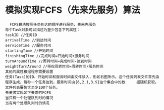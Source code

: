 #    模拟实现FCFS（先来先服务）算法
      FCFS算法按照任务到达的顺序进行服务，先来先服务
    每个Task对象可以描述为至少包含下列属性：
    taskID //任务ID
    arrivalTime //到达时间
    serviceTime //服务时间
    startingTime //开始时间
    finishingTime //完成时间=开始时间+服务时间
    turnAroundTime //周转时间=完成时间-达到时间
    weightTurnAround //带权周转时间=周转时间/服务时间
    其他的属性根据程序需要设置
    任务(Task)的ID、开始时间和服务时间由文件读入，形如右图所示。这个任务列表文件首先由程序生成，每秒一个任务达到，服务时间由{6,2,1,3,9}这个集合中的数     据随机获取。文件列表要包含至少100个任务。
    先要求实现如下要求的FCFS
    当只有一个处理队列时的情况
    当有两个处理队列时的情况
